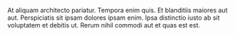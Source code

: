 At aliquam architecto pariatur. Tempora enim quis. Et blanditiis maiores aut aut. Perspiciatis sit ipsam dolores ipsam enim. Ipsa distinctio iusto ab sit voluptatem et debitis ut. Rerum nihil commodi aut et quas est est.